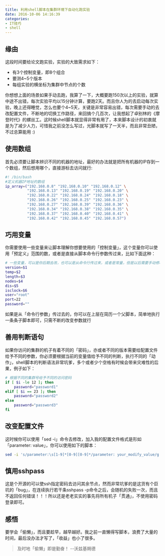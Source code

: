 ```yaml
---
title: 利用shell脚本在集群环境下自动化跑实验
date: 2016-10-06 14:16:39
categories: 
- IT技巧
- shell
---
```


## 缘由

这段时间要给论文跑实验，实验的大致需求如下：
+ 有3个控制变量，即8个组合
+ 要测4~5个版本
+ 每组实验的横坐标为集群中节点的个数

你想想上面的场景如果手动去跑，我算了一下，大概要跑150次以上的实验，就算中途不出错，每次实验平均以15分钟计算，要跑2天。而且你人为的去启动每次实验，晚上还得睡觉，怎么也要个4~5天，关键是非常容易出错，每次需要手动的去改配置文件，不断地的切换工作路径，来回搞个几百次，让我想起了卓别林的《摩登时代》的螺丝工。这时候shell脚本就显得非常有用了，本来脚本设计的初衷就是为了减少人力，可惜我之前没怎么写过，光脚本就写了一天半，而且非常丑陋，不过总算能用 :)

<!--more-->

## 使用数组

首先必须要让脚本辨识不同的机器的地址，最好的办法就是把所有机器的IP存到一个数组，然后想用哪个，直接游标去访问就行:

```bash
#! /bin/bash
#定义机器IP地址的数组  
ip_array=("192.168.0.8" "192.168.0.10" "192.168.0.12" \
          "192.168.0.13" "192.168.0.19" "192.168.0.20" \
          "192.168.0.22" "192.168.0.24" "192.168.0.18" \
          "192.168.0.26" "192.168.0.25" "192.168.0.23" \
          "192.168.0.27" "192.168.0.39" "192.168.0.36" \
          "192.168.0.34" "192.168.0.38" "192.168.0.35" \
          "192.168.0.37" "192.168.0.40" "192.168.0.41" \
          "192.168.0.42" "192.168.0.45" "192.168.0.57")
```

## 巧用变量

你需要使用一些变量来让脚本理解你想要使用的「控制变量」，这个变量你可以使用「预定义」范围的数，或者是直接从脚本命令行参数传过来，比如下面这种：

```bash
# 一些变量，可以是你后期去改，也可以是从命令行传过来，或者是常量，但是以后需要手动修改
version=$1
temp=$2
length=$3
nodes=$4
dis=$5
isclock=$6
user="root"  
port=22
password=""
```

如果是从「命令行参数」传过去的，你可以在上层在简历一个父脚本，简单地执行一条条子脚本即可，只需不断的改变参数就行

## 善用判断语句

如果你访问的集群的机子有着不同的「密码」，亦或者不同的版本需要给配置文件给予不同的参数，你必须要根据当前的变量值给予不同的判断，执行不同的「动作」，shell脚本的判断语法非常坑爹，多个或者少个空格有时候会带来灾难性的后果，例子如下：

``` bash
# 根据不同的集群号给予不同的访问密码
if [ $i -le 12 ]; then  
    password="password1"
elif [ $i == 23 ]; then
    password="password2" 
else
    password="password3" 
fi 
```

## 改变配置文件

这时候你可以使用「sed -i」命令去修改，加入我的配置文件格式是形如「parameter: value」，你可以使用如下的脚本：

```bash
sed -i 's/parameter:\s[1-9]*[0-9][0-9]*/parameter: your_modify_value/g'
```

## 慎用sshpass

这是个开源的可以使ssh指定密码去访问其余节点，然而非常坑爹的是这货有个巨坑的「bug」，在连续执行若干条sshpass -p命令之后，会随机的失败一次，而且不返回任何错误！！！所以还是老老实实的事先将所有机子「贯通」，不使用密码登录即可。

## 感悟

要学会「偷懒」，而且要趁早，越早越好。我之前一直懒得写脚本，浪费了大量的时间，最后没办法才写了，「收益」也小了很多。

>及时地「偷懒」即是勤奋！
           --沃兹基朔德